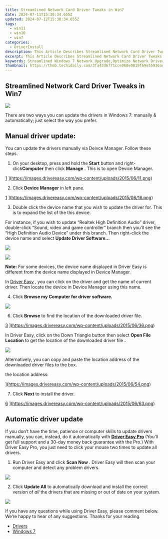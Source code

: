 ```yaml
---
title: Streamlined Network Card Driver Tweaks in Win7
date: 2024-07-11T15:30:34.655Z
updated: 2024-07-12T15:30:34.655Z
tags:
  - win11
  - win10
  - win7
categories:
  - DriverInstall
description: This Article Describes Streamlined Network Card Driver Tweaks in Win7
excerpt: This Article Describes Streamlined Network Card Driver Tweaks in Win7
keywords: Streamlined Windows 7 Network Upgrade,Optimize Network Drivers for Windows 7,Network Card Tweaks in Win7,Enhance Internet Speed in Windows 7,Network Drivers Optimization Guide Win7,Streamlined NIC Configuration in Win7,Boost Network Performance on Windows 7
thumbnail: https://thmb.techidaily.com/3fa43d6f71cce068e0819f69e55936ad32ff4ea7246067d0e64ce56f240c9081.jpg
---
```


## Streamlined Network Card Driver Tweaks in Win7

![](https://images.drivereasy.com/wp-content/uploads/2019/12/update-windows-7-drivers.jpg)

 There are two ways you can update the drivers in Windows 7: manually & automatically; just select the way you prefer.

## **Manual driver update:**  

 You can update the drivers manually via Deivce Manager. Follow these steps.

 1) On your desktop, press and hold the **Start** button and right-click**Computer** then click **Manage** . This is to open Device Manager.

[1](https://images.drivereasy.com/wp-content/uploads/2015/06/11-293x300.png) ](https://images.drivereasy.com/wp-content/uploads/2015/06/11.png)

 2) Click **Device Manager** in left pane.

[1](https://images.drivereasy.com/wp-content/uploads/2015/06/16-500x383.png) ](https://images.drivereasy.com/wp-content/uploads/2015/06/16.png)

 3) Double click the device name that you wish to update the driver for. This is to expand the list of the this device.

 For instance, if you wish to update “Realtek High Definition Audio” driver, double-click “Sound, video and game controller” branch then you’ll see the “High Definition Audio Device” under this branch. Then right-click the device name and select **Update Driver Software…**

![](https://images.drivereasy.com/wp-content/uploads/2017/03/img_58d9dbd8d87e8.jpg)

![](https://images.drivereasy.com/wp-content/uploads/2017/03/img_58d9dc0da6085.png)

**Note:**  For some devices, the device name displayed in Driver Easy is different from the device name displayed in Device Manager.  

 In [Driver Easy](https://tools.techidaily.com/drivereasy/download/) , you can click on the driver and get the name of current driver. Then locate the device in Device Manager using this name.

 4) Click **Browse my Computer for driver software.**

![](https://images.drivereasy.com/wp-content/uploads/2016/09/img_57cfcb5728d5d.png)

 6) Click   **Browse**  to find the location of the downloaded driver file.

[3](https://images.drivereasy.com/wp-content/uploads/2015/06/36-500x366.png) ](https://images.drivereasy.com/wp-content/uploads/2015/06/36.png)

 In Driver Easy, click on the Down Triangle button then select   **Open File Location**  to get the location of the downloaded driver file   **.**

![](https://images.drivereasy.com/wp-content/uploads/2019/12/open-file-location.jpg)

 Alternatively, you can copy and paste the location address of the downloaded driver files to the box.

the location address:

[](https://images.drivereasy.com/wp-content/uploads/2017/11/img_5a0e98ecec526.jpg) ](https://images.drivereasy.com/wp-content/uploads/2015/06/54.png)

 7) Click   **Next**  to install the driver.

[6](https://images.drivereasy.com/wp-content/uploads/2015/06/63-500x366.png) ](https://images.drivereasy.com/wp-content/uploads/2015/06/63.png)

## Automatic driver update

 If you don’t have the time, patience or computer skills to update drivers manually, you can, instead, do it automatically with **[Driver Easy Pro](https://tools.techidaily.com/drivereasy/download/)**  (You’ll get full support and a 30-day money back guarantee with the Pro.) With  Driver Easy Pro, you just need to click your mouse two times to update all drivers.

 1) Run Driver Easy and click **Scan Now** . Driver Easy will then scan your computer and detect any problem drivers.

![](https://images.drivereasy.com/wp-content/uploads/2019/12/update-drivers-drivereasy-en-1.jpg)

 2) Click **Update All**  to automatically download and install the correct version of _all_  the drivers that are missing or out of date on your system.

![](https://images.drivereasy.com/wp-content/uploads/2019/12/update-all-drivers-drivereasy.jpg)

 If you have any questions while using Driver Easy, please comment below. We’re happy to hear of any suggestions. Thanks for your reading.

* [Drivers](https://tools.techidaily.com/drivereasy/download/)
* [Windows 7](https://tools.techidaily.com/drivereasy/download/)

<ins class="adsbygoogle"
     style="display:block"
     data-ad-format="autorelaxed"
     data-ad-client="ca-pub-7571918770474297"
     data-ad-slot="1223367746"></ins>



<ins class="adsbygoogle"
     style="display:block"
     data-ad-client="ca-pub-7571918770474297"
     data-ad-slot="8358498916"
     data-ad-format="auto"
     data-full-width-responsive="true"></ins>




